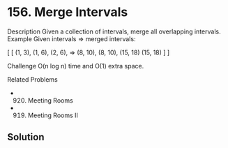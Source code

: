 # 156. Merge Intervals
Description
Given a collection of intervals, merge all overlapping intervals.
Example
Given intervals => merged intervals:

[                     [
  (1, 3),               (1, 6),
  (2, 6),      =>       (8, 10),
  (8, 10),              (15, 18)
  (15, 18)            ]
]

Challenge
O(n log n) time and O(1) extra space.

Related Problems
- 920. Meeting Rooms
- 919. Meeting Rooms II

## Solution
